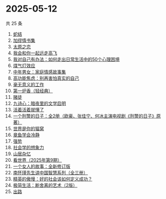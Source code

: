 # 2025-05-12

共 25 条

<!-- BEGIN WEREAD -->
<!-- 最后更新时间 2025-05-12 12:14:11 +0800 -->
1. [蛇结](https://weread.qq.com/web/bookDetail/e77328b0813ab83b6g014aea)
1. [加缪情书集](https://weread.qq.com/web/bookDetail/d9e32920813ab9ec2g014f83)
1. [太原之恋](https://weread.qq.com/web/bookDetail/6ae321507199d6e66ae82be)
1. [我会和你一起远走高飞](https://weread.qq.com/web/bookDetail/bc532ac0813ab9e2cg016015)
1. [我对自己有办法：如何走出日常生活中的50个心理困境](https://weread.qq.com/web/bookDetail/de032e10813ab9eb1g017f1f)
1. [煤气灯效应](https://weread.qq.com/web/bookDetail/1df32da0813ab9e38g0101bc)
1. [中年男女：家庭情感故事集](https://weread.qq.com/web/bookDetail/c2632330813ab9d8ag0167dc)
1. [高功能焦虑：别再害怕真实的自己](https://weread.qq.com/web/bookDetail/7f632dc0813ab9d9bg0190f7)
1. [毫无意义的工作](https://weread.qq.com/web/bookDetail/f7b32c90813ab77b6g013094)
1. [第一炉香（轻经典）](https://weread.qq.com/web/bookDetail/c60326f0813ab9eb1g010755)
1. [赌徒](https://weread.qq.com/web/bookDetail/78032ad0813ab6a94g01394b)
1. [九诗心：暗夜里的文学启明](https://weread.qq.com/web/bookDetail/f7e32280813ab9eb3g015d98)
1. [活着活着就懂了](https://weread.qq.com/web/bookDetail/c8d326a0813ab9d26g0184a6)
1. [一个刑警的日子：全2册（欧豪、张佳宁、何冰主演电视剧《刑警的日子》原著）](https://weread.qq.com/web/bookDetail/cff323f0720c32d7cff8986)
1. [世界是你的猫窝](https://weread.qq.com/web/bookDetail/16f32300813ab9460g01200a)
1. [章鱼学会冷静](https://weread.qq.com/web/bookDetail/76d32300813ab77dfg01260c)
1. [强势](https://weread.qq.com/web/bookDetail/49f32500715443a149f102f)
1. [社会学的想象力](https://weread.qq.com/web/bookDetail/29432830719204cf2944d83)
1. [山居杂忆](https://weread.qq.com/web/bookDetail/90432270813ab8a7eg018ba7)
1. [看世界（2025年第9期）](https://weread.qq.com/web/bookDetail/ff232b20813ab9ebeg016a91)
1. [一个女人的故事：全新修订版](https://weread.qq.com/web/bookDetail/e1e32b50813ab7747g0117e8)
1. [南怀瑾先生讲中国智慧系列（全三册）](https://weread.qq.com/web/bookDetail/9d532e10813ab7295g015a92)
1. [精英的傲慢：好的社会该如何定义成功？](https://weread.qq.com/web/bookDetail/5d1320e072744bdc5d154db)
1. [极简生活：断舍离的艺术（2版）](https://weread.qq.com/web/bookDetail/8f4323a0813ab722dg012d92)
1. [出路](https://weread.qq.com/web/bookDetail/dc132720813ab7b6fg0168d6)
<!-- END WEREAD -->